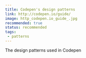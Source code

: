 ```yaml
---
title: Codepen's design patterns
link: http://codepen.io/guide/
image: http_codepen.io_guide_.jpg
recommended: true
status: recommended
tags:
 - patterns
---
```


The design patterns used in Codepen
